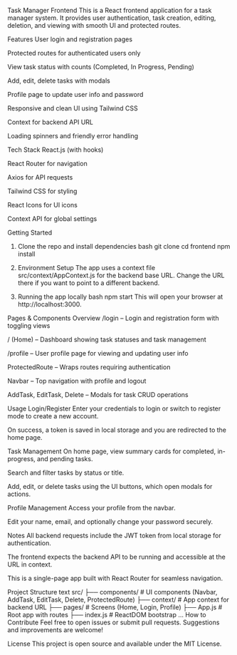 Task Manager Frontend
This is a React frontend application for a task manager system. It provides user authentication, task creation, editing, deletion, and viewing with smooth UI and protected routes.

Features
User login and registration pages

Protected routes for authenticated users only

View task status with counts (Completed, In Progress, Pending)

Add, edit, delete tasks with modals

Profile page to update user info and password

Responsive and clean UI using Tailwind CSS

Context for backend API URL

Loading spinners and friendly error handling

Tech Stack
React.js (with hooks)

React Router for navigation

Axios for API requests

Tailwind CSS for styling

React Icons for UI icons

Context API for global settings

Getting Started
1. Clone the repo and install dependencies
bash
git clone <repository-url>
cd frontend
npm install
2. Environment Setup
The app uses a context file src/context/AppContext.js for the backend base URL.
Change the URL there if you want to point to a different backend.

3. Running the app locally
bash
npm start
This will open your browser at http://localhost:3000.

Pages & Components Overview
/login – Login and registration form with toggling views

/ (Home) – Dashboard showing task statuses and task management

/profile – User profile page for viewing and updating user info

ProtectedRoute – Wraps routes requiring authentication

Navbar – Top navigation with profile and logout

AddTask, EditTask, Delete – Modals for task CRUD operations

Usage
Login/Register
Enter your credentials to login or switch to register mode to create a new account.

On success, a token is saved in local storage and you are redirected to the home page.

Task Management
On home page, view summary cards for completed, in-progress, and pending tasks.

Search and filter tasks by status or title.

Add, edit, or delete tasks using the UI buttons, which open modals for actions.

Profile Management
Access your profile from the navbar.

Edit your name, email, and optionally change your password securely.

Notes
All backend requests include the JWT token from local storage for authentication.

The frontend expects the backend API to be running and accessible at the URL in context.

This is a single-page app built with React Router for seamless navigation.

Project Structure
text
src/
├── components/      # UI components (Navbar, AddTask, EditTask, Delete, ProtectedRoute)
├── context/         # App context for backend URL
├── pages/           # Screens (Home, Login, Profile)
├── App.js           # Root app with routes
├── index.js         # ReactDOM bootstrap
...
How to Contribute
Feel free to open issues or submit pull requests. Suggestions and improvements are welcome!

License
This project is open source and available under the MIT License.